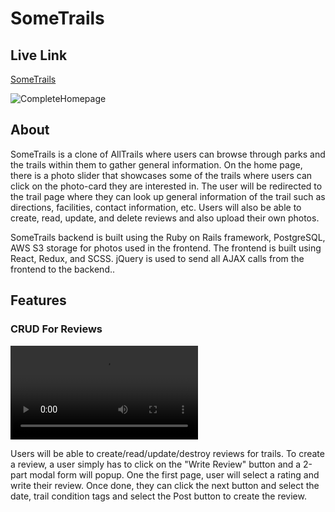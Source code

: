 # SomeTrails

## Live Link

[SomeTrails](https://some-trails.herokuapp.com/#/ "SomeTrails Home Page")

![CompleteHomepage](https://i.imgur.com/2SmAxI2.png)


## About

SomeTrails is a clone of AllTrails where users can browse through parks and the trails within them to gather general information. On the home page, there is a photo slider that showcases some of the trails where users can click on the photo-card they are interested in. The user will be redirected to the trail page where they can look up general information of the trail such as directions, facilities, contact information, etc. Users will also be able to create, read, update, and delete reviews and also upload their own photos.

SomeTrails backend is built using the Ruby on Rails framework, PostgreSQL, AWS S3 storage for photos used in the frontend. The frontend is built using React, Redux, and SCSS. jQuery is used to send all AJAX calls from the frontend to the backend..

## Features
### CRUD For Reviews

![CreateReview](https://i.imgur.com/WIsfYRX.mp4)

Users will be able to create/read/update/destroy reviews for trails. To create a review, a user simply has to click on the "Write Review" button and a 2-part modal form will popup. One the first page, user will select a rating and write their review. Once done, they can click the next button and select the date, trail condition tags and select the Post button to create the review.

 